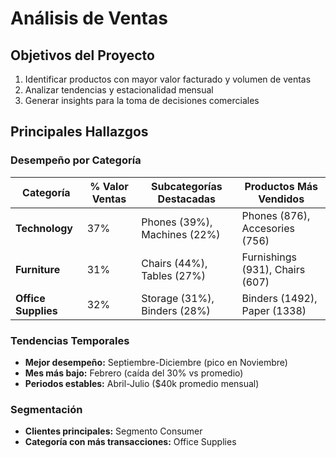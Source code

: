 #  Análisis de Ventas 

## Objetivos del Proyecto
1. Identificar productos con mayor valor facturado y volumen de ventas
2. Analizar tendencias y estacionalidad mensual
3. Generar insights para la toma de decisiones comerciales

##  Principales Hallazgos

### Desempeño por Categoría
| Categoría          | % Valor Ventas | Subcategorías Destacadas       | Productos Más Vendidos       |
|--------------------|----------------|--------------------------------|------------------------------|
| **Technology**     | 37%            | Phones (39%), Machines (22%)   | Phones (876), Accesories (756)|
| **Furniture**      | 31%            | Chairs (44%), Tables (27%)     | Furnishings (931), Chairs (607)|
| **Office Supplies**| 32%            | Storage (31%), Binders (28%)   | Binders (1492), Paper (1338)  |

### Tendencias Temporales
- **Mejor desempeño:** Septiembre-Diciembre (pico en Noviembre)
- **Mes más bajo:** Febrero (caída del 30% vs promedio)
- **Periodos estables:** Abril-Julio ($40k promedio mensual)

### Segmentación
- **Clientes principales:** Segmento Consumer
- **Categoría con más transacciones:** Office Supplies
